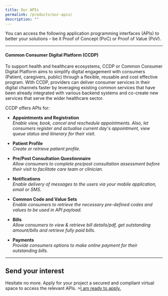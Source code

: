 ```yaml
---
title: Our APIs
permalink: /products/our-apis/
description: ""
---
```

You can access the following application programming interfaces (APIs) to better your solutions – be it Proof of Concept (PoC) or Proof of Value (PoV).

---
#### Common Consumer Digital Platform (CCDP)
To support health and healthcare ecosystems, CCDP or Common Consumer Digital Platform aims to simplify digital engagement with consumers (Patient, caregivers, public) through a flexible, reusable and cost effective program. With CCDP, providers can deliver consumer services in their digital channels faster by leveraging existing common services that have been already integrated with various backend systems and co-create new services that serve the wider healthcare sector.

CCDP offers APIs for: 
- **Appointments and Registration** 
<br> *Enable view, book, cancel and reschedule appointments. Also, let consumers register and actualise current day's appointment, view queue status and itinerary for their visit.*
* **Patient Profile**
<br> *Create or retrieve patient profile.*
- **Pre/Post Consultation Questionnaire**
<br> *Allow consumers to complete pre/post consultation assessment before their visit to facilitate care team or clinician.*
* **Notifications**
<br> *Enable delivery of messages to the users via your mobile application, email or SMS.*
- **Common Code and Value Sets**
<br> *Enable consumers to retrieve the necessary pre-defined codes and values to be used in API payload.*
* **Bills**
<br> *Allow consumers to view &amp; retrieve bill details/pdf, get outstanding amount/bills and retrieve fully paid bills.*
- **Payments**
<br> *Provide consumers options to make online payment for their outstanding bills.*

---
## Send your interest
Hesitate no more. Apply for your project a secured and compliant virtual space to access the relevant APIs. 
&gt;[I am ready to apply.](https://form.gov.sg/6451bef4d0f2470011ddf40a)